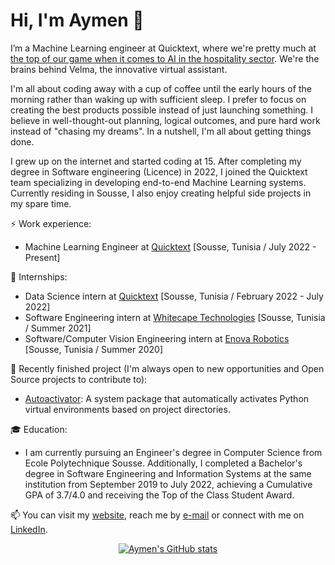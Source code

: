 # Hi, I'm Aymen 👋

I’m a Machine Learning engineer at Quicktext, where we're pretty much at [the top of our game when it comes to AI in the hospitality sector](https://www.hospitalitynet.org/news/4108013.html). We're the brains behind Velma, the innovative virtual assistant.

I'm all about coding away with a cup of coffee until the early hours of the morning rather than waking up with sufficient sleep. I prefer to focus on creating the best products possible instead of just launching something. I believe in well-thought-out planning, logical outcomes, and pure hard work instead of "chasing my dreams". In a nutshell, I'm all about getting things done.

I grew up on the internet and started coding at 15. After completing my degree in Software engineering (Licence) in 2022, I joined the Quicktext team specializing in developing end-to-end Machine Learning systems. Currently residing in Sousse, I also enjoy creating helpful side projects in my spare time.

⚡ Work experience:

- Machine Learning Engineer at [Quicktext](https://www.quicktext.im/) [Sousse, Tunisia / July 2022 - Present]

📝 Internships:

- Data Science intern at [Quicktext](https://www.quicktext.im/) [Sousse, Tunisia / February 2022 - July 2022]
- Software Engineering intern at [Whitecape Technologies](https://www.whitecapetech.com/) [Sousse, Tunisia / Summer 2021]
- Software/Computer Vision Engineering intern at [Enova Robotics](https://www.enovarobotics.eu/) [Sousse, Tunisia / Summer 2020]

🔭 Recently finished project (I'm always open to new opportunities and Open Source projects to contribute to):

- [Autoactivator](https://github.com/aymenkrifa/autoactivator): A system package that automatically activates Python virtual environments based on project directories.

🎓 Education:

- I am currently pursuing an Engineer's degree in Computer Science from Ecole Polytechnique Sousse. Additionally, I completed a Bachelor's degree in Software Engineering and Information Systems at the same institution from September 2019 to July 2022, achieving a Cumulative GPA of 3.7/4.0 and receiving the Top of the Class Student Award.

📫 You can visit my [website](https://aymenkrifa.github.io/), reach me by [e-mail](mailto:aymenkrifa@gmail.com) or connect with me on [LinkedIn](https://linkedin.com/in/aymenkrifa).


<div align="center">

[![Aymen's GitHub stats](https://github-readme-stats.vercel.app/api?username=aymenkrifa&hide=contribs,issues&&show=prs_merged,prs_merged_percentage&rank_icon=github)](https://github.com/aymenkrifa/aymenkrifa)

</div>
